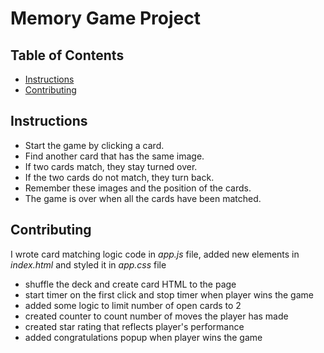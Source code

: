 # Memory Game Project

## Table of Contents

* [Instructions](#instructions)
* [Contributing](#contributing)

## Instructions

* Start the game by clicking a card.
* Find another card that has the same image.
* If two cards match, they stay turned over.
* If the two cards do not match, they turn back.
* Remember these images and the position of the cards.
* The game is over when all the cards have been matched.


## Contributing

I wrote card matching logic code in _app.js_ file, added new elements in _index.html_ and styled it in _app.css_ file

* shuffle the deck and create card HTML to the page
* start timer on the first click and stop timer when player wins the game
* added some logic to limit number of open cards to 2
* created counter to count number of moves the player has made
* created star rating that reflects player's performance
* added congratulations popup when player wins the game

